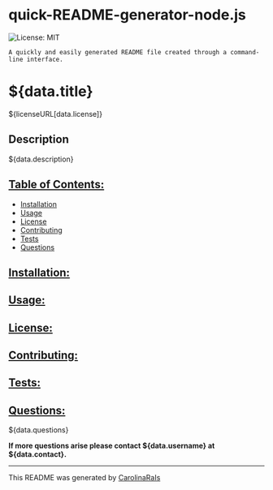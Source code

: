 # quick-README-generator-node.js
![License: MIT](https://img.shields.io/badge/License-MIT-yellow.svg)

    A quickly and easily generated README file created through a command-line interface.

# ${data.title}

${licenseURL[data.license]}

## Description

${data.description}

## [Table of Contents:](#table-of-contents:)
   
- [Installation](#installation)
- [Usage](#usage)
- [License](#license)
- [Contributing](#contributing)
- [Tests](#tests)
- [Questions](#questions)
   
## [Installation:](#installation:)
   
   
## [Usage:](#usage:)
   
   
## [License:](#license:)
   
   
## [Contributing:](#contributing:)
   
   
## [Tests:](#tests:)
   
   
## [Questions:](#questions:)

${data.questions}

**If more questions arise please contact ${data.username} at ${data.contact}.**
   

       
------------------------------------------------------------------------------------------------
   
This README was generated by [CarolinaRaIs](https://github.com/CarolinaRaIs)